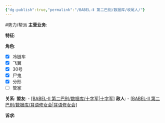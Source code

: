 ```yaml
---
{"dg-publish":true,"permalink":"/BABEL-Ⅱ 第二巴别/数据库/收尾人/"}
---
```


 #势力/帮派
**主营业务**:

**特征**:

**角色**:
- [x] 冷链车
- [x] 飞翼
- [x] 30号
- [x] 尸鬼
- [x] 分形
- [ ] 管家

**关系**:
	**盟友**:
	- [[BABEL-Ⅱ 第二巴别/数据库/十字军\|十字军]](==友好往来-2==)
	**敌人**:
	- [[BABEL-Ⅱ 第二巴别/数据库/耳语修女会\|耳语修女会]](?)

**诉求**: